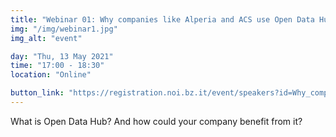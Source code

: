 ```yaml
---
title: "Webinar 01: Why companies like Alperia and ACS use Open Data Hub"
img: "/img/webinar1.jpg"
img_alt: "event"

day: "Thu, 13 May 2021"
time: "17:00 - 18:30"
location: "Online"

button_link: "https://registration.noi.bz.it/event/speakers?id=Why_companies_like_Alperia_and_ACS_use_Open_Data_Hub1611996272"
---
```


What is Open Data Hub? And how could your company benefit from it?